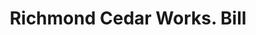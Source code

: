 ---
doi: 10.7916/D82Z2HP7
date_other: '1902'
date_other_textual: '1902'
form: printed ephemera
genre:
- Invoices
name:
- Richmond Cedar Works
object_in_context_url: https://biggert.cul.columbia.edu/items/view/ave_biggert_01583
subject_hierarchical_geographic:
- Richmond, Virginia, United States
subject_name:
- Richmond Cedar Works
title: Richmond Cedar Works. Bill
sort_title: Richmond Cedar Works. Bill
call_number: ave_biggert_01583
coordinates:
- 37.53333333333333,-77.46666666666667
pid: ave_biggert_01583
identifiers: ave_biggert_01583
thumbnail: https://derivativo-1.library.columbia.edu/iiif/2/ldpd:343937/full/!256,256/0/native.jpg
permalink: "/biggert/ave_biggert_01583/"
layout: iiif-image-page
---